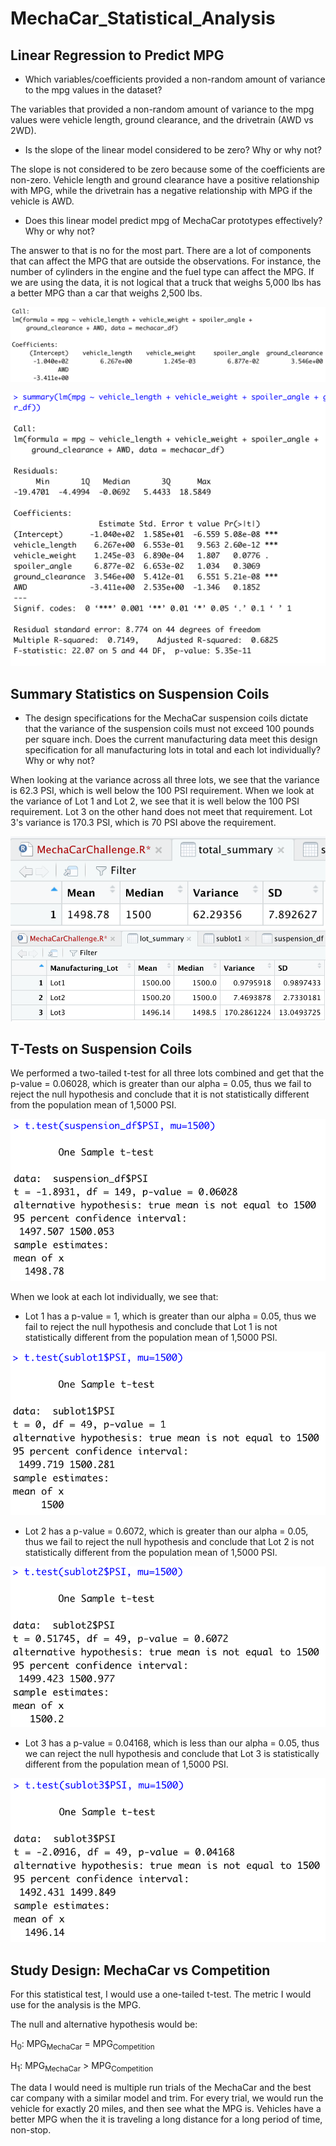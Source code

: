 # MechaCar_Statistical_Analysis

## Linear Regression to Predict MPG

- Which variables/coefficients provided a non-random amount of variance to the mpg values in the dataset?

The variables that provided a non-random amount of variance to the mpg values were vehicle length, ground clearance, and the drivetrain (AWD vs 2WD). 

- Is the slope of the linear model considered to be zero? Why or why not?

The slope is not considered to be zero because some of the coefficients are non-zero. Vehicle length and ground clearance have a positive relationship with MPG, while the drivetrain has a negative relationship with MPG if the vehicle is AWD.

- Does this linear model predict mpg of MechaCar prototypes effectively? Why or why not?

The answer to that is no for the most part. There are a lot of components that can affect the MPG that are outside the observations. For instance, the number of cylinders in the engine and the fuel type can affect the MPG. If we are using the data, it is not logical that a truck that weighs 5,000 lbs has a better MPG than a car that weighs 2,500 lbs. 

![d1_img](images/d1_lm.png)

![d1_sum](images/d1_sum.png)

## Summary Statistics on Suspension Coils

- The design specifications for the MechaCar suspension coils dictate that the variance of the suspension coils must not exceed 100 pounds per square inch. Does the current manufacturing data meet this design specification for all manufacturing lots in total and each lot individually? Why or why not?

When looking at the variance across all three lots, we see that the variance is 62.3 PSI, which is well below the 100 PSI requirement. When we look at the variance of Lot 1 and Lot 2, we see that it is well below the 100 PSI requirement. Lot 3 on the other hand does not meet that requirement. Lot 3's variance is 170.3 PSI, which is 70 PSI above the requirement.

![d2_total](images/d2_total.png)
![d2_lot](images/d2_lotsum.png)

## T-Tests on Suspension Coils

We performed a two-tailed t-test for all three lots combined and get that the p-value = 0.06028, which is greater than our alpha = 0.05, thus we fail to reject the null hypothesis and conclude that it is not statistically different from the population mean of 1,5000 PSI.

![d3_total](images/d3_all_lots.png)

When we look at each lot individually, we see that:

- Lot 1 has a p-value = 1, which is greater than our alpha = 0.05, thus we fail to reject the null hypothesis and conclude that Lot 1 is not statistically different from the population mean of 1,5000 PSI.

![d3_lot1](images/d3_sub1.png)

- Lot 2 has a p-value = 0.6072, which is greater than our alpha = 0.05, thus we fail to reject the null hypothesis and conclude that Lot 2 is not statistically different from the population mean of 1,5000 PSI.

![d3_lot2](images/d3_sub2.png)

- Lot 3 has a p-value = 0.04168, which is less than our alpha = 0.05, thus we can reject the null hypothesis and conclude that Lot 3 is statistically different from the population mean of 1,5000 PSI.

![d3_lot3](images/d3_sub3.png)

## Study Design: MechaCar vs Competition

For this statistical test, I would use a one-tailed t-test. The metric I would use for the analysis is the MPG. 

The null and alternative hypothesis would be:

H<sub>0</sub>: MPG<sub>MechaCar</sub> = MPG<sub>Competition</sub>

H<sub>1</sub>: MPG<sub>MechaCar</sub> > MPG<sub>Competition</sub>

The data I would need is multiple run trials of the MechaCar and the best car company with a similar model and trim. For every trial, we would run the vehicle for exactly 20 miles, and then see what the MPG is. Vehicles have a better MPG when the it is traveling a long distance for a long period of time, non-stop.

